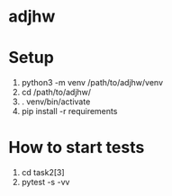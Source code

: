 # adjhw

# Setup
1. python3 -m venv /path/to/adjhw/venv
2. cd /path/to/adjhw/
3. . venv/bin/activate
4. pip install -r requirements

# How to start tests
1. cd task2[3]
2. pytest -s -vv

